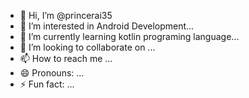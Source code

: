 - 👋 Hi, I’m @princerai35
- 👀 I’m interested in Android Development...
- 🌱 I’m currently learning kotlin programing language...
- 💞️ I’m looking to collaborate on ...
- 📫 How to reach me ...
- 😄 Pronouns: ...
- ⚡ Fun fact: ...

<!---
princerai35/princerai35 is a ✨ special ✨ repository because its `README.md` (this file) appears on your GitHub profile.
You can click the Preview link to take a look at your changes.
--->
